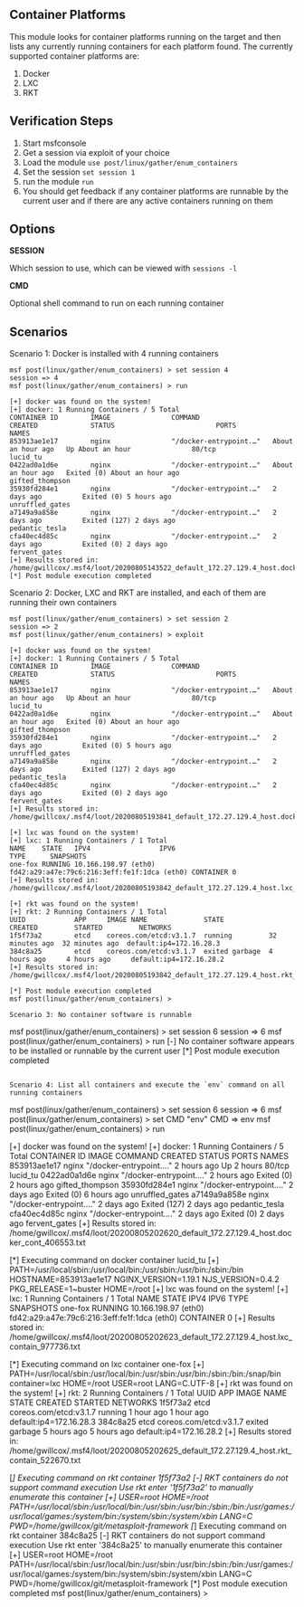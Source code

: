 ## Container Platforms

This module looks for container platforms running on the target and then lists any currently running containers for each platform found. The currently supported container platforms are:
  
  1. Docker
  2. LXC
  3. RKT

## Verification Steps

  1. Start msfconsole
  2. Get a session via exploit of your choice
  3. Load the module `use post/linux/gather/enum_containers`
  4. Set the session `set session 1`
  5. run the module `run`
  6. You should get feedback if any container platforms are runnable by the current user and if there are any active containers running on them

## Options

  **SESSION**

  Which session to use, which can be viewed with `sessions -l`
 
  **CMD**

  Optional shell command to run on each running container

## Scenarios

Scenario 1: Docker is installed with 4 running containers
```
msf post(linux/gather/enum_containers) > set session 4
session => 4
msf post(linux/gather/enum_containers) > run

[+] docker was found on the system!
[+] docker: 1 Running Containers / 5 Total
CONTAINER ID        IMAGE               COMMAND                  CREATED             STATUS                         PORTS               NAMES
853913ae1e17        nginx               "/docker-entrypoint.…"   About an hour ago   Up About an hour               80/tcp              lucid_tu
0422ad0a1d6e        nginx               "/docker-entrypoint.…"   About an hour ago   Exited (0) About an hour ago                       gifted_thompson
35930fd284e1        nginx               "/docker-entrypoint.…"   2 days ago          Exited (0) 5 hours ago                             unruffled_gates
a7149a9a858e        nginx               "/docker-entrypoint.…"   2 days ago          Exited (127) 2 days ago                            pedantic_tesla
cfa40ec4d85c        nginx               "/docker-entrypoint.…"   2 days ago          Exited (0) 2 days ago                              fervent_gates
[+] Results stored in: /home/gwillcox/.msf4/loot/20200805143522_default_172.27.129.4_host.docker_cont_134332.txt
[*] Post module execution completed
```

Scenario 2: Docker, LXC and RKT are installed, and each of them are running their own containers
```
msf post(linux/gather/enum_containers) > set session 2
session => 2
msf post(linux/gather/enum_containers) > exploit

[+] docker was found on the system!
[+] docker: 1 Running Containers / 5 Total
CONTAINER ID        IMAGE               COMMAND                  CREATED             STATUS                         PORTS               NAMES
853913ae1e17        nginx               "/docker-entrypoint.…"   About an hour ago   Up About an hour               80/tcp              lucid_tu
0422ad0a1d6e        nginx               "/docker-entrypoint.…"   About an hour ago   Exited (0) About an hour ago                       gifted_thompson
35930fd284e1        nginx               "/docker-entrypoint.…"   2 days ago          Exited (0) 5 hours ago                             unruffled_gates
a7149a9a858e        nginx               "/docker-entrypoint.…"   2 days ago          Exited (127) 2 days ago                            pedantic_tesla
cfa40ec4d85c        nginx               "/docker-entrypoint.…"   2 days ago          Exited (0) 2 days ago                              fervent_gates
[+] Results stored in: /home/gwillcox/.msf4/loot/20200805193841_default_172.27.129.4_host.docker_cont_169517.txt

[+] lxc was found on the system!
[+] lxc: 1 Running Containers / 1 Total
NAME    STATE   IPV4                 IPV6                                         TYPE      SNAPSHOTS
one-fox RUNNING 10.166.198.97 (eth0) fd42:a29:a47e:79c6:216:3eff:fe1f:1dca (eth0) CONTAINER 0
[+] Results stored in: /home/gwillcox/.msf4/loot/20200805193842_default_172.27.129.4_host.lxc_contain_448673.txt

[+] rkt was found on the system!
[+] rkt: 2 Running Containers / 1 Total
UUID            APP     IMAGE NAME              STATE           CREATED         STARTED         NETWORKS
1f5f73a2        etcd    coreos.com/etcd:v3.1.7  running         32 minutes ago  32 minutes ago  default:ip4=172.16.28.3
384c8a25        etcd    coreos.com/etcd:v3.1.7  exited garbage  4 hours ago     4 hours ago     default:ip4=172.16.28.2
[+] Results stored in: /home/gwillcox/.msf4/loot/20200805193842_default_172.27.129.4_host.rkt_contain_801968.txt

[*] Post module execution completed
msf post(linux/gather/enum_containers) >

Scenario 3: No container software is runnable
```
msf post(linux/gather/enum_containers) > set session 6
session => 6
msf post(linux/gather/enum_containers) > run
[-] No container software appears to be installed or runnable by the current user
[*] Post module execution completed
```

Scenario 4: List all containers and execute the `env` command on all running containers
```
msf post(linux/gather/enum_containers) > set session 6
session => 6
msf post(linux/gather/enum_containers) > set CMD "env"
CMD => env
msf post(linux/gather/enum_containers) > run

[+] docker was found on the system!
[+] docker: 1 Running Containers / 5 Total
CONTAINER ID        IMAGE               COMMAND                  CREATED             STATUS                    PORTS               NAMES
853913ae1e17        nginx               "/docker-entrypoint.…"   2 hours ago         Up 2 hours                80/tcp              lucid_tu
0422ad0a1d6e        nginx               "/docker-entrypoint.…"   2 hours ago         Exited (0) 2 hours ago                        gifted_thompson
35930fd284e1        nginx               "/docker-entrypoint.…"   2 days ago          Exited (0) 6 hours ago                        unruffled_gates
a7149a9a858e        nginx               "/docker-entrypoint.…"   2 days ago          Exited (127) 2 days ago                       pedantic_tesla
cfa40ec4d85c        nginx               "/docker-entrypoint.…"   2 days ago          Exited (0) 2 days ago                         fervent_gates
[+] Results stored in: /home/gwillcox/.msf4/loot/20200805202620_default_172.27.129.4_host.docker_cont_406553.txt

[*] Executing command on docker container lucid_tu
[+] PATH=/usr/local/sbin:/usr/local/bin:/usr/sbin:/usr/bin:/sbin:/bin
HOSTNAME=853913ae1e17
NGINX_VERSION=1.19.1
NJS_VERSION=0.4.2
PKG_RELEASE=1~buster
HOME=/root
[+] lxc was found on the system!
[+] lxc: 1 Running Containers / 1 Total
NAME    STATE   IPV4                 IPV6                                         TYPE      SNAPSHOTS
one-fox RUNNING 10.166.198.97 (eth0) fd42:a29:a47e:79c6:216:3eff:fe1f:1dca (eth0) CONTAINER 0
[+] Results stored in: /home/gwillcox/.msf4/loot/20200805202623_default_172.27.129.4_host.lxc_contain_977736.txt

[*] Executing command on lxc container one-fox
[+] PATH=/usr/local/sbin:/usr/local/bin:/usr/sbin:/usr/bin:/sbin:/bin:/snap/bin
container=lxc
HOME=/root
USER=root
LANG=C.UTF-8
[+] rkt was found on the system!
[+] rkt: 2 Running Containers / 1 Total
UUID            APP     IMAGE NAME              STATE           CREATED         STARTED         NETWORKS
1f5f73a2        etcd    coreos.com/etcd:v3.1.7  running         1 hour ago      1 hour ago      default:ip4=172.16.28.3
384c8a25        etcd    coreos.com/etcd:v3.1.7  exited garbage  5 hours ago     5 hours ago     default:ip4=172.16.28.2
[+] Results stored in: /home/gwillcox/.msf4/loot/20200805202625_default_172.27.129.4_host.rkt_contain_522670.txt

[*] Executing command on rkt container 1f5f73a2
[-] RKT containers do not support command execution
Use rkt enter '1f5f73a2' to manually enumerate this container
[+] USER=root
HOME=/root
PATH=/usr/local/sbin:/usr/local/bin:/usr/sbin:/usr/bin:/sbin:/bin:/usr/games:/usr/local/games:/system/bin:/system/sbin:/system/xbin
LANG=C
PWD=/home/gwillcox/git/metasploit-framework
[*] Executing command on rkt container 384c8a25
[-] RKT containers do not support command execution
Use rkt enter '384c8a25' to manually enumerate this container
[+] USER=root
HOME=/root
PATH=/usr/local/sbin:/usr/local/bin:/usr/sbin:/usr/bin:/sbin:/bin:/usr/games:/usr/local/games:/system/bin:/system/sbin:/system/xbin
LANG=C
PWD=/home/gwillcox/git/metasploit-framework
[*] Post module execution completed
msf post(linux/gather/enum_containers) >
```
